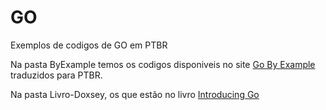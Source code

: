 # GO
Exemplos de codigos de GO em PTBR

Na pasta ByExample temos os codigos disponiveis no site [Go By Example](https://gobyexample.com/) traduzidos para PTBR.

Na pasta Livro-Doxsey, os que estão no livro [Introducing Go](http://shop.oreilly.com/product/0636920046516.do)
